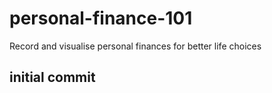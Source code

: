 # personal-finance-101
Record and visualise personal finances for better life choices

## initial commit
